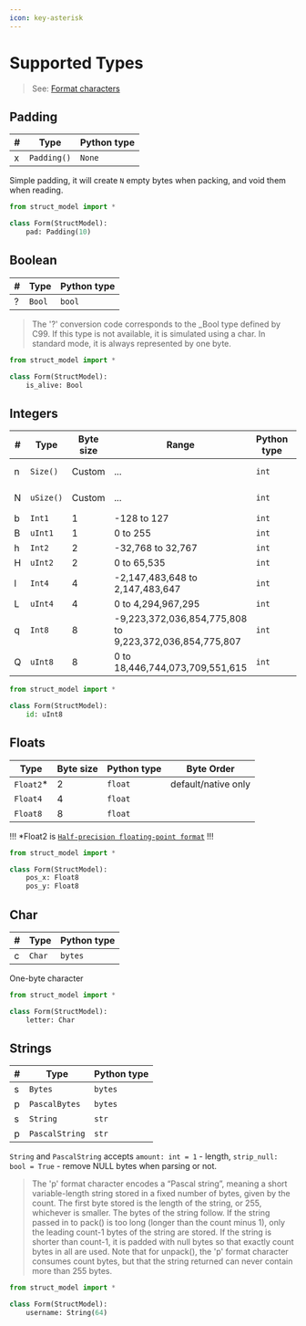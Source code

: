 ```yaml
---
icon: key-asterisk
---
```


# Supported Types

> See: [Format characters](https://docs.python.org/3.9/library/struct.html#format-characters)

## Padding

| #   | Type        | Python type |
| --- | ----------- | ----------- |
| x   | `Padding()` | `None`      |

Simple padding, it will create `N` empty bytes when packing, and void them when reading.

```python
from struct_model import *

class Form(StructModel):
    pad: Padding(10)
```

## Boolean

| #   | Type   | Python type |
| --- | ------ | ----------- |
| ?   | `Bool` | `bool`      |

> The '?' conversion code corresponds to the _Bool type defined by C99. If this type is not available, it is simulated using a char. In standard mode, it is always represented by one byte.

```python
from struct_model import *

class Form(StructModel):
    is_alive: Bool
```

## Integers

| #   | Type      | Byte size | Range                                                   | Python type | Byte Order          |
| --- | --------- | --------- | ------------------------------------------------------- | ----------- | ------------------- |
| n   | `Size()`  | Custom    | ...                                                     | `int`       | default/native only |
| N   | `uSize()` | Custom    | ...                                                     | `int`       | default/native only |
| b   | `Int1`    | 1         | -128 to 127                                             | `int`       |                     |
| B   | `uInt1`   | 1         | 0 to 255                                                | `int`       |                     |
| h   | `Int2`    | 2         | -32,768 to 32,767                                       | `int`       |                     |
| H   | `uInt2`   | 2         | 0 to 65,535                                             | `int`       |                     |
| l   | `Int4`    | 4         | -2,147,483,648 to 2,147,483,647                         | `int`       |                     |
| L   | `uInt4`   | 4         | 0 to 4,294,967,295                                      | `int`       |                     |
| q   | `Int8`    | 8         | -9,223,372,036,854,775,808 to 9,223,372,036,854,775,807 | `int`       |                     |
| Q   | `uInt8`   | 8         | 0 to 18,446,744,073,709,551,615                         | `int`       |                     |

```python
from struct_model import *

class Form(StructModel):
    id: uInt8
```

## Floats

| Type      | Byte size | Python type | Byte Order          |
| --------- | --------- | ----------- | ------------------- |
| `Float2`* | 2         | `float`     | default/native only |
| `Float4`  | 4         | `float`     |                     |
| `Float8`  | 8         | `float`     |                     |

!!!
*Float2 is [`Half-precision floating-point format`](https://en.wikipedia.org/wiki/Half-precision_floating-point_format)
!!!

```python
from struct_model import *

class Form(StructModel):
    pos_x: Float8
    pos_y: Float8
```

## Char

| #   | Type   | Python type |
| --- | ------ | ----------- |
| c   | `Char` | `bytes`     |

One-byte character

```python
from struct_model import *

class Form(StructModel):
    letter: Char
```

## Strings

| #   | Type           | Python type |
| --- | -------------- | ----------- |
| s   | `Bytes`        | `bytes`     |
| p   | `PascalBytes`  | `bytes`     |
| s   | `String`       | `str`       |
| p   | `PascalString` | `str`       |

`String` and `PascalString` accepts `amount: int = 1` - length, `strip_null: bool = True` - remove NULL bytes when
parsing or not.

> The 'p' format character encodes a “Pascal string”, meaning a short variable-length string stored in a fixed number
> of bytes, given by the count. The first byte stored is the length of the string, or 255, whichever is smaller.
> The bytes of the string follow. If the string passed in to pack() is too long (longer than the count minus 1),
> only the leading count-1 bytes of the string are stored. If the string is shorter than count-1, it is padded with
> null bytes so that exactly count bytes in all are used. Note that for unpack(), the 'p' format character consumes
> count bytes, but that the string returned can never contain more than 255 bytes.

```python
from struct_model import *

class Form(StructModel):
    username: String(64)
```